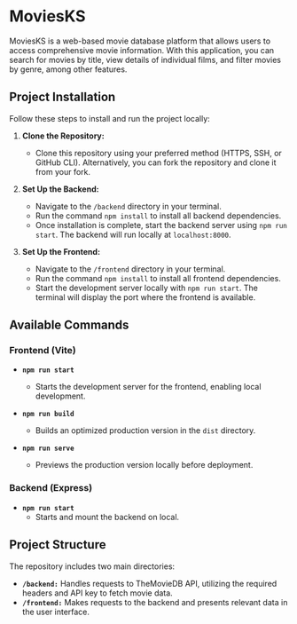 # MoviesKS

MoviesKS is a web-based movie database platform that allows users to access comprehensive movie information. With this application, you can search for movies by title, view details of individual films, and filter movies by genre, among other features.

## Project Installation

Follow these steps to install and run the project locally:

1. **Clone the Repository:**

   - Clone this repository using your preferred method (HTTPS, SSH, or GitHub CLI). Alternatively, you can fork the repository and clone it from your fork.

2. **Set Up the Backend:**

   - Navigate to the `/backend` directory in your terminal.
   - Run the command `npm install` to install all backend dependencies.
   - Once installation is complete, start the backend server using `npm run start`. The backend will run locally at `localhost:8000`.

3. **Set Up the Frontend:**
   - Navigate to the `/frontend` directory in your terminal.
   - Run the command `npm install` to install all frontend dependencies.
   - Start the development server locally with `npm run start`. The terminal will display the port where the frontend is available.

## Available Commands

### Frontend (Vite)

- **`npm run start`**

  - Starts the development server for the frontend, enabling local development.

- **`npm run build`**

  - Builds an optimized production version in the `dist` directory.

- **`npm run serve`**
  - Previews the production version locally before deployment.

### Backend (Express)

- **`npm run start`**
  - Starts and mount the backend on local.

## Project Structure

The repository includes two main directories:

- **`/backend:`** Handles requests to TheMovieDB API, utilizing the required headers and API key to fetch movie data.
- **`/frontend:`** Makes requests to the backend and presents relevant data in the user interface.
